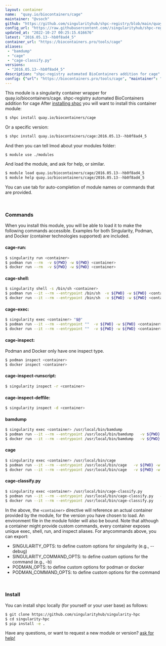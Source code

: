 ```yaml
---
layout: container
name:  "quay.io/biocontainers/cage"
maintainer: "@vsoch"
github: "https://github.com/singularityhub/shpc-registry/blob/main/quay.io/biocontainers/cage/container.yaml"
config_url: "https://raw.githubusercontent.com//singularityhub/shpc-registry/main/quay.io/biocontainers/cage/container.yaml"
updated_at: "2022-10-27 00:25:15.616676"
latest: "2016.05.13--hb0f8ad4_5"
container_url: "https://biocontainers.pro/tools/cage"
aliases:
 - "bamdump"
 - "cage"
 - "cage-classify.py"
versions:
 - "2016.05.13--hb0f8ad4_5"
description: "shpc-registry automated BioContainers addition for cage"
config: {"url": "https://biocontainers.pro/tools/cage", "maintainer": "@vsoch", "description": "shpc-registry automated BioContainers addition for cage", "latest": {"2016.05.13--hb0f8ad4_5": "sha256:f4d272f3c563c4ad5f0598f75002f442f4471267e1c25f42ed679ee3ef6249b2"}, "tags": {"2016.05.13--hb0f8ad4_5": "sha256:f4d272f3c563c4ad5f0598f75002f442f4471267e1c25f42ed679ee3ef6249b2"}, "docker": "quay.io/biocontainers/cage", "aliases": {"bamdump": "/usr/local/bin/bamdump", "cage": "/usr/local/bin/cage", "cage-classify.py": "/usr/local/bin/cage-classify.py"}}
---
```


This module is a singularity container wrapper for quay.io/biocontainers/cage.
shpc-registry automated BioContainers addition for cage
After [installing shpc](#install) you will want to install this container module:


```bash
$ shpc install quay.io/biocontainers/cage
```

Or a specific version:

```bash
$ shpc install quay.io/biocontainers/cage:2016.05.13--hb0f8ad4_5
```

And then you can tell lmod about your modules folder:

```bash
$ module use ./modules
```

And load the module, and ask for help, or similar.

```bash
$ module load quay.io/biocontainers/cage/2016.05.13--hb0f8ad4_5
$ module help quay.io/biocontainers/cage/2016.05.13--hb0f8ad4_5
```

You can use tab for auto-completion of module names or commands that are provided.

<br>

### Commands

When you install this module, you will be able to load it to make the following commands accessible.
Examples for both Singularity, Podman, and Docker (container technologies supported) are included.

#### cage-run:

```bash
$ singularity run <container>
$ podman run --rm  -v ${PWD} -w ${PWD} <container>
$ docker run --rm  -v ${PWD} -w ${PWD} <container>
```

#### cage-shell:

```bash
$ singularity shell -s /bin/sh <container>
$ podman run --it --rm --entrypoint /bin/sh  -v ${PWD} -w ${PWD} <container>
$ docker run --it --rm --entrypoint /bin/sh  -v ${PWD} -w ${PWD} <container>
```

#### cage-exec:

```bash
$ singularity exec <container> "$@"
$ podman run --it --rm --entrypoint ""  -v ${PWD} -w ${PWD} <container> "$@"
$ docker run --it --rm --entrypoint ""  -v ${PWD} -w ${PWD} <container> "$@"
```

#### cage-inspect:

Podman and Docker only have one inspect type.

```bash
$ podman inspect <container>
$ docker inspect <container>
```

#### cage-inspect-runscript:

```bash
$ singularity inspect -r <container>
```

#### cage-inspect-deffile:

```bash
$ singularity inspect -d <container>
```


#### bamdump

```bash
$ singularity exec <container> /usr/local/bin/bamdump
$ podman run --it --rm --entrypoint /usr/local/bin/bamdump   -v ${PWD} -w ${PWD} <container> -c " $@"
$ docker run --it --rm --entrypoint /usr/local/bin/bamdump   -v ${PWD} -w ${PWD} <container> -c " $@"
```


#### cage

```bash
$ singularity exec <container> /usr/local/bin/cage
$ podman run --it --rm --entrypoint /usr/local/bin/cage   -v ${PWD} -w ${PWD} <container> -c " $@"
$ docker run --it --rm --entrypoint /usr/local/bin/cage   -v ${PWD} -w ${PWD} <container> -c " $@"
```


#### cage-classify.py

```bash
$ singularity exec <container> /usr/local/bin/cage-classify.py
$ podman run --it --rm --entrypoint /usr/local/bin/cage-classify.py   -v ${PWD} -w ${PWD} <container> -c " $@"
$ docker run --it --rm --entrypoint /usr/local/bin/cage-classify.py   -v ${PWD} -w ${PWD} <container> -c " $@"
```



In the above, the `<container>` directive will reference an actual container provided
by the module, for the version you have chosen to load. An environment file in the
module folder will also be bound. Note that although a container
might provide custom commands, every container exposes unique exec, shell, run, and
inspect aliases. For anycommands above, you can export:

 - SINGULARITY_OPTS: to define custom options for singularity (e.g., --debug)
 - SINGULARITY_COMMAND_OPTS: to define custom options for the command (e.g., -b)
 - PODMAN_OPTS: to define custom options for podman or docker
 - PODMAN_COMMAND_OPTS: to define custom options for the command

<br>

### Install

You can install shpc locally (for yourself or your user base) as follows:

```bash
$ git clone https://github.com/singularityhub/singularity-hpc
$ cd singularity-hpc
$ pip install -e .
```

Have any questions, or want to request a new module or version? [ask for help!](https://github.com/singularityhub/singularity-hpc/issues)
